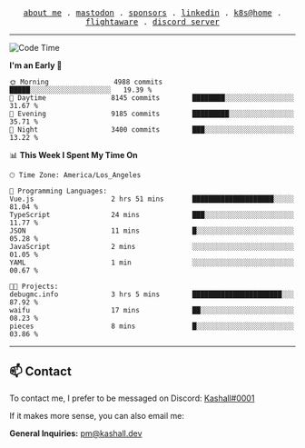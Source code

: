 <p align="center">
  <samp>
    <a href="https://jordanjones.org/">about me</a> .
    <a rel="me" href="https://mastodon.social/@kashall">mastodon</a> .
    <a href="https://github.com/sponsors/kashalls">sponsors</a> .
    <a href="https://linkedin.com/in/jordpjones">linkedin</a> .
    <a href="https://github.com/kashalls/home-cluster">k8s@home</a> .
    <a href="https://flightaware.com/adsb/stats/user/kashalls">flightaware</a> .
    <a href="https://discord.gg/ctgrp8k">discord server</a>
  </samp>
</p>

---

<!--START_SECTION:waka-->
![Code Time](http://img.shields.io/badge/Code%20Time-1%2C342%20hrs%2014%20mins-blue)

**I'm an Early 🐤** 

```text
🌞 Morning                4988 commits        █████░░░░░░░░░░░░░░░░░░░░   19.39 % 
🌆 Daytime                8145 commits        ████████░░░░░░░░░░░░░░░░░   31.67 % 
🌃 Evening                9185 commits        █████████░░░░░░░░░░░░░░░░   35.71 % 
🌙 Night                  3400 commits        ███░░░░░░░░░░░░░░░░░░░░░░   13.22 % 
```


📊 **This Week I Spent My Time On** 

```text
🕑︎ Time Zone: America/Los_Angeles

💬 Programming Languages: 
Vue.js                   2 hrs 51 mins       ████████████████████░░░░░   81.04 % 
TypeScript               24 mins             ███░░░░░░░░░░░░░░░░░░░░░░   11.77 % 
JSON                     11 mins             █░░░░░░░░░░░░░░░░░░░░░░░░   05.28 % 
JavaScript               2 mins              ░░░░░░░░░░░░░░░░░░░░░░░░░   01.05 % 
YAML                     1 min               ░░░░░░░░░░░░░░░░░░░░░░░░░   00.67 % 

🐱‍💻 Projects: 
debugmc.info             3 hrs 5 mins        ██████████████████████░░░   87.92 % 
waifu                    17 mins             ██░░░░░░░░░░░░░░░░░░░░░░░   08.23 % 
pieces                   8 mins              █░░░░░░░░░░░░░░░░░░░░░░░░   03.86 % 
```


<!--END_SECTION:waka-->

---

## 📫 Contact

To contact me, I prefer to be messaged on Discord:  [Kashall#0001](https://discord.com/users/201077739589992448)

If it makes more sense, you can also email me:

**General Inquiries:** pm@kashall.dev  

